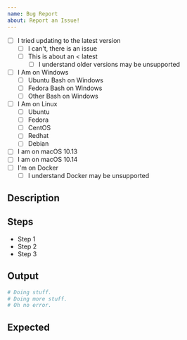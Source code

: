 ```yaml
---
name: Bug Report
about: Report an Issue!
---
```


<!--
  If this is a security related bug, please email the maintainer of
  this repository (found via `security`) and let them know in private...
  all security issues are handled promptly, and quickly, however an
  early release could severely impact people.
-->

- [ ] I tried updating to the latest version
  - [ ] I can't, there is an issue
  - [ ] This is about an < latest
    - [ ] I understand older versions may be unsupported
- [ ] I Am on Windows
  - [ ] Ubuntu Bash on Windows
  - [ ] Fedora Bash on Windows
  - [ ] Other  Bash on Windows
- [ ] I Am on Linux
  - [ ] Ubuntu
  - [ ] Fedora
  - [ ] CentOS
  - [ ] Redhat
  - [ ] Debian
- [ ] I am on macOS 10.13
- [ ] I am on macOS 10.14
- [ ] I'm on Docker
  - [ ] I understand Docker may be unsupported

## Description

<!--
  Replace this with a description of your issue.  Try to be as
  detailed as you can, because the lack of a detailed description
  will not help us reproduce it, and if we cannot reproduce and
  you do not answer, your ticket could be closed.
-->

## Steps

- Step 1
- Step 2
- Step 3

## Output

```sh
# Doing stuff.
# Doing more stuff.
# Oh no error.
```

## Expected

<!--
  Replace this with what you expected to happen.
  Sometimes there are bugs, sometimes it's just a feature,
  but it's always nice to know what you wanted.
-->
